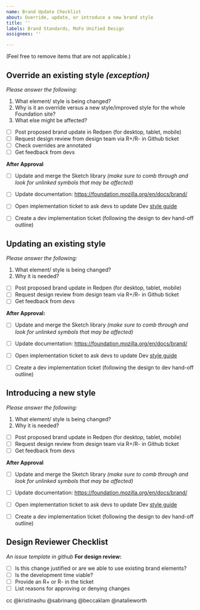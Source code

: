 ```yaml
---
name: Brand Update Checklist
about: Override, update, or introduce a new brand style
title: ''
labels: Brand Standards, MoFo Unified Design
assignees: ''

---
```


(Feel free to remove items that are not applicable.)

## Override an existing style _(exception)_
_Please answer the following:_

1. What element/ style is being changed?
2. Why is it an override versus a new style/improved style for the whole Foundation site? 
3. What else might be affected? 

  - [ ] Post proposed brand update in Redpen (for desktop, tablet, mobile)
  - [ ] Request design review from design team via R+/R- in Github ticket
  - [ ] Check overrides are annotated
  - [ ] Get feedback from devs

**After Approval**
  - [ ] Update and merge the Sketch library _(make sure to comb through and look for unlinked symbols that may be affected)_
  - [ ] Update documentation: https://foundation.mozilla.org/en/docs/brand/
  - [ ] Open implementation ticket to ask devs to update Dev [style guide](https://foundation.mozilla.org/en/style-guide/)
  - [ ] Create a dev implementation ticket (following the design to dev hand-off outline)
  

## Updating an existing style
_Please answer the following:_

1. What element/ style is being changed?
2. Why it is needed?

  - [ ] Post proposed brand update in Redpen (for desktop, tablet, mobile)
  - [ ] Request design review from design team via R+/R- in Github ticket
  - [ ] Get feedback from devs

**After Approval:**
  - [ ] Update and merge the Sketch library  _(make sure to comb through and look for unlinked symbols that may be affected)_
  - [ ] Update documentation: https://foundation.mozilla.org/en/docs/brand/
  - [ ] Open implementation ticket to ask devs to update Dev [style guide](https://foundation.mozilla.org/en/style-guide/)
  - [ ] Create a dev implementation ticket (following the design to dev hand-off outline)


## Introducing a new style
_Please answer the following:_

1. What element/ style is being changed?
2. Why it is needed?

  - [ ] Post proposed brand update in Redpen (for desktop, tablet, mobile)
  - [ ] Request design review from design team via R+/R- in Github ticket
  - [ ] Get feedback from devs

**After Approval**
  - [ ] Update and merge the Sketch library  _(make sure to comb through and look for unlinked symbols that may be affected)_
  - [ ] Update documentation: https://foundation.mozilla.org/en/docs/brand/
  - [ ] Open implementation ticket to ask devs to update Dev [style guide](https://foundation.mozilla.org/en/style-guide/)
  - [ ] Create a dev implementation ticket (following the design to dev hand-off outline)


## Design Reviewer Checklist
_An issue template in github_
**For design review:**
  - [ ] Is this change justified or are we able to use existing brand elements?
  - [ ] Is the development time viable?
  - [ ] Provide an R+ or R- in the ticket
  - [ ] List reasons for approving or denying changes

cc @kristinashu @sabrinang @beccaklam @natalieworth
